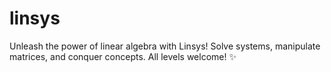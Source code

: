 # linsys
Unleash the power of linear algebra with Linsys! Solve systems, manipulate matrices, and conquer concepts. All levels welcome! ✨
